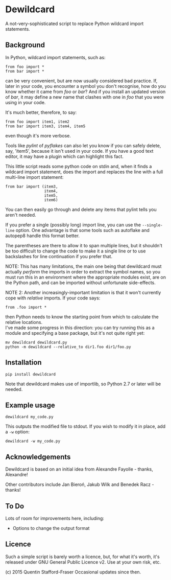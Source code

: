 # Dewildcard

A not-very-sophisticated script to replace Python wildcard import statements.

## Background

In Python, wildcard import statements, such as:

    from foo import *
    from bar import *

can be very convenient, but are now usually considered bad practice.  If, later in your code, you encounter a symbol you don't recognise, how do you know whether it came from *foo* or *bar*?  And if you install an updated version of *bar*, it may define a new name that clashes with one in *foo* that you were using in your code.

It's much better, therefore, to say:

    from foo import item1, item2
    from bar import item3, item4, item5

even though it's more verbose.  

Tools like *pylint* of *pyflakes* can also let you know if you can safely delete, say, 'item5', because it isn't used in your code.  If you have a good text editor, it may have a plugin which can highlight this fact.

This little script reads some python code on stdin and, when it finds a wildcard import statement, does the import and replaces the line with a full multi-line import statement:

    from bar import (item3,
                     item4,
                     item5,
                     item6)

You can then easily go through and delete any items that pylint tells you aren't needed.

If you prefer a single (possibly long) import line, you can use the `--single-line` option.
One advantage is that some tools such as autoflake and autopep8 handle this format better.

The parentheses are there to allow it to span multiple lines, but it shouldn't be too difficult to change the code to make it a single line or to use backslashes for line continuation if you prefer that.

NOTE: This has many limitations, the main one being that dewildcard must actually *perform* the imports in order to extract the symbol names, so you must run this in an environment where the appropriate modules exist, are on the Python path, and can be imported without unfortunate side-effects.

NOTE 2:  Another increasingly-important limitation is that it won't currently cope with _relative_ imports.  If your code says:

    from .foo import *

then Python needs to know the starting point from which to calculate the relative locations.  
I've made some progress in this direction: you can try running this as a module and specifying a base package, but it's not quite right yet:

    mv dewildcard dewildcard.py
    python -m dewildcard --relative_to dir1.foo dir1/foo.py



## Installation

    pip install dewildcard

Note that dewildcard makes use of importlib, so Python 2.7 or later will be needed.

## Example usage

    dewildcard my_code.py

This outputs the modified file to stdout.  If you wish to modify it in place, add a `-w` option:

    dewildcard -w my_code.py

## Acknowledgements

Dewildcard is based on an initial idea from Alexandre Fayolle - thanks, Alexandre!

Other contributors include Jan Bieroń, Jakub Wilk and Benedek Racz - thanks!

## To Do

Lots of room for improvements here, including:

* Options to change the output format

## Licence

Such a simple script is barely worth a licence, but, for what it's worth, it's released under GNU General Public Licence v2.  Use at your own risk, etc.

(c) 2015 Quentin Stafford-Fraser
Occasional updates since then.
